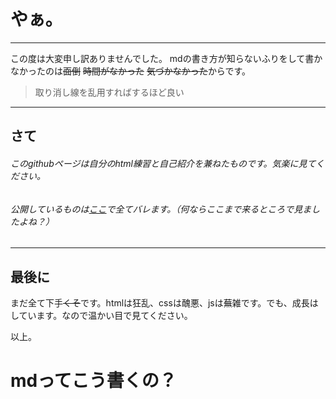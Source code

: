 # やぁ。
---
この度は大変申し訳ありませんでした。
mdの書き方が知らないふりをして書かなかったのは~~面倒~~ ~~時間がなかった~~ ~~気づかなかった~~からです。
>取り消し線を乱用すればするほど良い

---
## さて
###### このgithubページは自分のhtml練習と自己紹介を兼ねたものです。気楽に見てください。
###### 公開しているものは[ここ](https://https://tozaburo.github.io/aboutme/sitemap)で全てバレます。（何ならここまで来るところで見ましたよね？）
---
## 最後に
まだ全て下手~~くそ~~です。htmlは狂乱、cssは醜悪、jsは蕪雑です。でも、成長はしています。なので温かい目で見てください。

以上。




# mdってこう書くの？
<!--
**Tozaburo/tozaburo** is a ✨ _special_ ✨ repository because its `README.md` (this file) appears on your GitHub profile.

Here are some ideas to get you started:

- 🔭 I’m currently working on ...
- 🌱 I’m currently learning ...
- 👯 I’m looking to collaborate on ...
- 🤔 I’m looking for help with ...
- 💬 Ask me about ...
- 📫 How to reach me: ...
- 😄 Pronouns: ...
- ⚡ Fun fact: ...
-->
